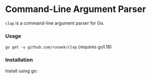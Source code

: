 # Command-Line Argument Parser

`clap` is a command-line argument parser for Go.


### Usage
`go get -u github.com/runaek/clap` (requires go1.18)


### Installation 
Install using go: 
